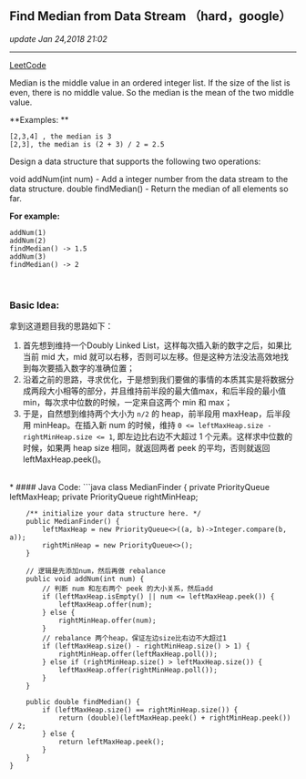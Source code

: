 ## Find Median from Data Stream （hard，google）
_update Jan 24,2018  21:02_

---
[LeetCode](https://leetcode.com/problems/find-median-from-data-stream/description/)

Median is the middle value in an ordered integer list. If the size of the list is even, there is no middle value. So the median is the mean of the two middle value.

**Examples: **
    
    [2,3,4] , the median is 3
    [2,3], the median is (2 + 3) / 2 = 2.5

Design a data structure that supports the following two operations:

void addNum(int num) - Add a integer number from the data stream to the data structure.
double findMedian() - Return the median of all elements so far.

**For example:**
    
    addNum(1)
    addNum(2)
    findMedian() -> 1.5
    addNum(3) 
    findMedian() -> 2
    
<br>

### Basic Idea:
拿到这道题目我的思路如下：

  1.  首先想到维持一个Doubly Linked List，这样每次插入新的数字之后，如果比当前 mid 大，mid 就可以右移，否则可以左移。但是这种方法没法高效地找到每次要插入数字的准确位置；
  2.  沿着之前的思路，寻求优化，于是想到我们要做的事情的本质其实是将数据分成两段大小相等的部分，并且维持前半段的最大值max，和后半段的最小值min，每次求中位数的时候，一定来自这两个 min 和 max；
  3.  于是，自然想到维持两个大小为 `n/2` 的 heap，前半段用 maxHeap，后半段用 minHeap。在插入新 num 的时候，维持 `0 <= leftMaxHeap.size - rightMinHeap.size <= 1`, 即左边比右边不大超过 1 个元素。这样求中位数的时候，如果两 heap size 相同，就返回两者 peek 的平均，否则就返回 leftMaxHeap.peek()。
<br>
* #### Java Code:
  ```java
    class MedianFinder {
        private PriorityQueue<Integer> leftMaxHeap;
        private PriorityQueue<Integer> rightMinHeap;
        
        /** initialize your data structure here. */
        public MedianFinder() {
            leftMaxHeap = new PriorityQueue<>((a, b)->Integer.compare(b, a));
            rightMinHeap = new PriorityQueue<>();
        }
        
        // 逻辑是先添加num，然后再做 rebalance
        public void addNum(int num) {
            // 判断 num 和左右两个 peek 的大小关系，然后add
            if (leftMaxHeap.isEmpty() || num <= leftMaxHeap.peek()) {
                leftMaxHeap.offer(num);
            } else {
                rightMinHeap.offer(num);
            }
            // rebalance 两个heap，保证左边size比右边不大超过1
            if (leftMaxHeap.size() - rightMinHeap.size() > 1) {
                rightMinHeap.offer(leftMaxHeap.poll());
            } else if (rightMinHeap.size() > leftMaxHeap.size()) {
                leftMaxHeap.offer(rightMinHeap.poll());
            }
        }
        
        public double findMedian() {
            if (leftMaxHeap.size() == rightMinHeap.size()) {
                return (double)(leftMaxHeap.peek() + rightMinHeap.peek()) / 2;
            } else {
                return leftMaxHeap.peek();
            }
        }
    }
  ```
















